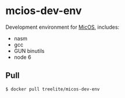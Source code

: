 # mcios-dev-env

Development environment for [MicOS](https://github.com/treelite/micos), includes:

* nasm
* gcc
* GUN binutils
* node 6

## Pull

```sh
$ docker pull treelite/micos-dev-env
```
